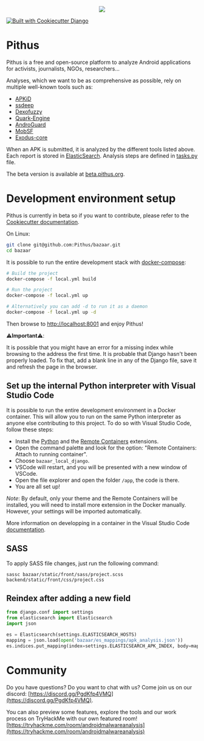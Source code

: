 <p align="center"><img src="https://raw.githubusercontent.com/Pithus/bazaar/master/bazaar/static/images/logo.png"></p>

[![Built with Cookiecutter Django](https://img.shields.io/badge/built%20with-Cookiecutter%20Django-ff69b4.svg)](https://github.com/pydanny/cookiecutter-django/)

# Pithus
Pithus is a free and open-source platform to analyze Android applications for activists, journalists, NGOs, researchers...

Analyses, which we want to be as comprehensive as possible, rely on multiple well-known tools such as:
* [APKiD](https://github.com/rednaga/APKiD)
* [ssdeep](https://github.com/DinoTools/python-ssdeep)
* [Dexofuzzy](https://github.com/ESTsecurity/Dexofuzzy)
* [Quark-Engine](https://github.com/quark-engine/quark-engine)
* [AndroGuard](https://github.com/androguard/androguard)
* [MobSF](https://github.com/MobSF/Mobile-Security-Framework-MobSF)
* [Exodus-core](https://github.com/Exodus-Privacy/exodus-core)

When an APK is submitted, it is analyzed by the different tools listed above. Each report is stored in [ElasticSearch](https://www.elastic.co/). Analysis steps are defined in [tasks.py](https://github.com/Pithus/bazaar/blob/master/bazaar/core/tasks.py) file. 

The beta version is available at [beta.pithus.org](https://beta.pithus.org/).

# Development environment setup

Pithus is currently in beta so if you want to contribute, please refer to the [Cookiecutter documentation](https://cookiecutter-django.readthedocs.io/en/latest/).

On Linux:

```sh
git clone git@github.com:Pithus/bazaar.git
cd bazaar
```
It is possible to run the entire development stack with [docker-compose](https://docs.docker.com/compose/install/):

```sh
# Build the project
docker-compose -f local.yml build

# Run the project
docker-compose -f local.yml up

# Alternatively you can add -d to run it as a daemon
docker-compose -f local.yml up -d
```

Then browse to [http://localhost:8001](http://localhost:8001) and enjoy Pithus!

⚠️**Important**⚠️:

It is possible that you might have an error for a missing index while browsing to the address the first time. It is probable that Django hasn't been properly loaded. To fix that, add a blank line in any of the Django file, save it and refresh the page in the browser.

## Set up the internal Python interpreter with Visual Studio Code

It is possible to run the entire development environment in a Docker container. This will allow you to run on the same Python interpreter as anyone else contributing to this project. To do so with Visual Studio Code, follow these steps:

* Install the [Python](https://marketplace.visualstudio.com/items?itemName=ms-python.python) and the [Remote Containers](https://marketplace.visualstudio.com/items?itemName=ms-vscode-remote.remote-containers) extensions.
* Open the command palette and look for the option: "Remote Containers: Attach to running container".
* Choose `bazaar_local_django`.
* VSCode will restart, and you will be presented with a new window of VSCode.
* Open the file explorer and open the folder `/app`, the code is there.
* You are all set up!

*Note*: By default, only your theme and the Remote Containers will be installed, you will need to install more extension in the Docker manually. However, your settings will be imported automatically.

More information on developping in a container in the Visual Studio Code [documentation](https://code.visualstudio.com/docs/remote/containers).

## SASS
To apply SASS file changes, just run the following command:
```
sassc bazaar/static/front/sass/project.scss backend/static/front/css/project.css
``` 
## Reindex after adding a new field
```python
from django.conf import settings
from elasticsearch import Elasticsearch
import json

es = Elasticsearch(settings.ELASTICSEARCH_HOSTS)
mapping = json.load(open('bazaar/es_mappings/apk_analysis.json'))
es.indices.put_mapping(index=settings.ELASTICSEARCH_APK_INDEX, body=mapping.get('mappings'))
```
# Community

Do you have questions? Do you want to chat with us? Come join us on our discord: [https://discord.gg/PgdKfp4VMQ](https://discord.gg/PgdKfp4VMQ).

You can also preview some features, explore the tools and our work process on TryHackMe with our own featured room! [https://tryhackme.com/room/androidmalwareanalysis](https://tryhackme.com/room/androidmalwareanalysis)
